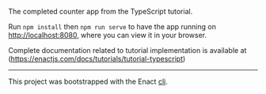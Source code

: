 The completed counter app from the TypeScript tutorial.

Run `npm install` then `npm run serve` to have the app running on [http://localhost:8080](http://localhost:8080), where you can view it in your browser.

Complete documentation related to tutorial implementation is available at (https://enactjs.com/docs/tutorials/tutorial-typescript)

---

This project was bootstrapped with the Enact [cli](https://github.com/enactjs/cli).
